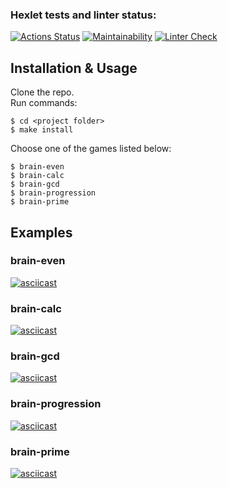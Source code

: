 ### Hexlet tests and linter status:
[![Actions Status](https://github.com/anorone/frontend-project-lvl1/workflows/hexlet-check/badge.svg)](https://github.com/anorone/frontend-project-lvl1/actions)
[![Maintainability](https://api.codeclimate.com/v1/badges/20945a61a99587de5e7d/maintainability)](https://codeclimate.com/github/anorone/frontend-project-lvl1/maintainability)
[![Linter Check](https://github.com/anorone/frontend-project-lvl1/actions/workflows/linter-check.yml/badge.svg)](https://github.com/anorone/frontend-project-lvl1/actions/workflows/linter-check.yml)

## Installation & Usage
Clone the repo.  
Run commands:
```shell
$ cd <project folder>
$ make install
```
Choose one of the games listed below:
```shell
$ brain-even
$ brain-calc
$ brain-gcd
$ brain-progression
$ brain-prime
```

## Examples
### brain-even
[![asciicast](https://asciinema.org/a/438640.svg)](https://asciinema.org/a/438640)

### brain-calc
[![asciicast](https://asciinema.org/a/438636.svg)](https://asciinema.org/a/438636)

### brain-gcd
[![asciicast](https://asciinema.org/a/438645.svg)](https://asciinema.org/a/438645)

### brain-progression
[![asciicast](https://asciinema.org/a/438650.svg)](https://asciinema.org/a/438650)

### brain-prime
[![asciicast](https://asciinema.org/a/438648.svg)](https://asciinema.org/a/438648)
